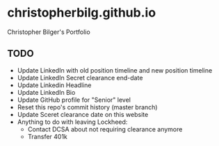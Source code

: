 # christopherbilg.github.io

Christopher Bilger's Portfolio

## TODO

- Update LinkedIn with old position timeline and new position timeline
- Update LinkedIn Secret clearance end-date
- Update Linkedin Headline
- Update LinkedIn Bio
- Update GitHub profile for "Senior" level
- Reset this repo's commit history (master branch)
- Update Sceret clearance date on this website
- Anything to do with leaving Lockheed:
  - Contact DCSA about not requiring clearance anymore
  - Transfer 401k